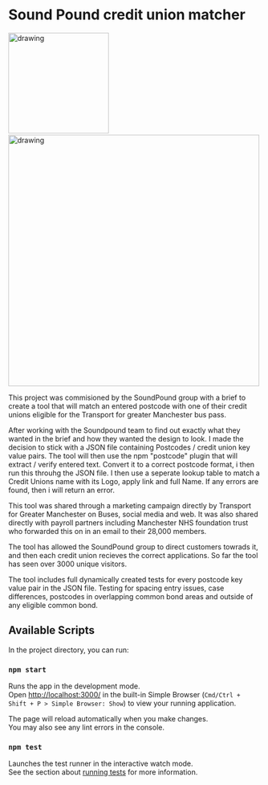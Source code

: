 # Sound Pound credit union matcher

<img src="https://github.com/user-attachments/assets/852b0849-a92a-4078-87a2-b82e7d8f0344" alt="drawing" width="200"/>
&nbsp;
<img src="https://github.com/user-attachments/assets/7f196369-0a50-4b26-89fe-1c79403a2f46" alt="drawing" width="500"/>





This project was commisioned by the SoundPound group with a brief to create a tool that will match an entered postcode with one of their credit unions eligible for the Transport for greater Manchester bus pass. 

After working with the Soundpound team to find out exactly what they wanted in the brief and how they wanted the design to look. I made the decision to stick with a JSON file containing Postcodes / credit union key value pairs. The tool will then use the npm "postcode" plugin that will extract / verify entered text. Convert it to a correct postcode format, i then run this throuhg the JSON file. I then use a seperate lookup table to match a Credit Unions name with its Logo, apply link and full Name. If any errors are found, then i will return an error. 

This tool was shared through a marketing campaign directly by Transport for Greater Manchester on Buses, social media and web. It was also shared directly with payroll partners including Manchester NHS foundation trust who forwarded this on in an email to their 28,000 members. 

The tool has allowed the SoundPound group to direct customers towrads it, and then each credit union recieves the correct applications. So far the tool has seen over 3000 unique visitors. 


The tool includes full dynamically created tests for every postcode key value pair in the JSON file. Testing for spacing entry issues, case differences, postcodes in overlapping common bond areas and outside of any eligible common bond. 

## Available Scripts

In the project directory, you can run:

### `npm start`


Runs the app in the development mode.\
Open [http://localhost:3000/](http://localhost:3000/) in the built-in Simple Browser (`Cmd/Ctrl + Shift + P > Simple Browser: Show`) to view your running application.

The page will reload automatically when you make changes.\
You may also see any lint errors in the console.

### `npm test`

Launches the test runner in the interactive watch mode.\
See the section about [running tests](https://facebook.github.io/create-react-app/docs/running-tests) for more information.


